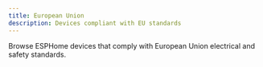 ```yaml
---
title: European Union
description: Devices compliant with EU standards
---
```


Browse ESPHome devices that comply with European Union electrical and safety standards.
